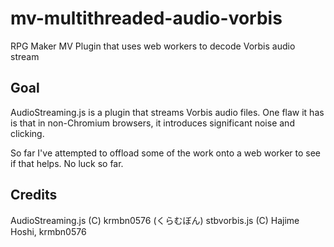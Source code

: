 # mv-multithreaded-audio-vorbis
RPG Maker MV Plugin that uses web workers to decode Vorbis audio stream

## Goal
AudioStreaming.js is a plugin that streams Vorbis audio files. One flaw it has is that in non-Chromium browsers, it introduces significant noise and clicking.

So far I've attempted to offload some of the work onto a web worker to see if that helps. No luck so far.

## Credits
AudioStreaming.js (C) krmbn0576 (くらむぼん)
stbvorbis.js (C) Hajime Hoshi, krmbn0576
